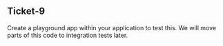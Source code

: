 ## Ticket-9

Create a playground app within your application to test this. We will move parts of this code to integration tests later.